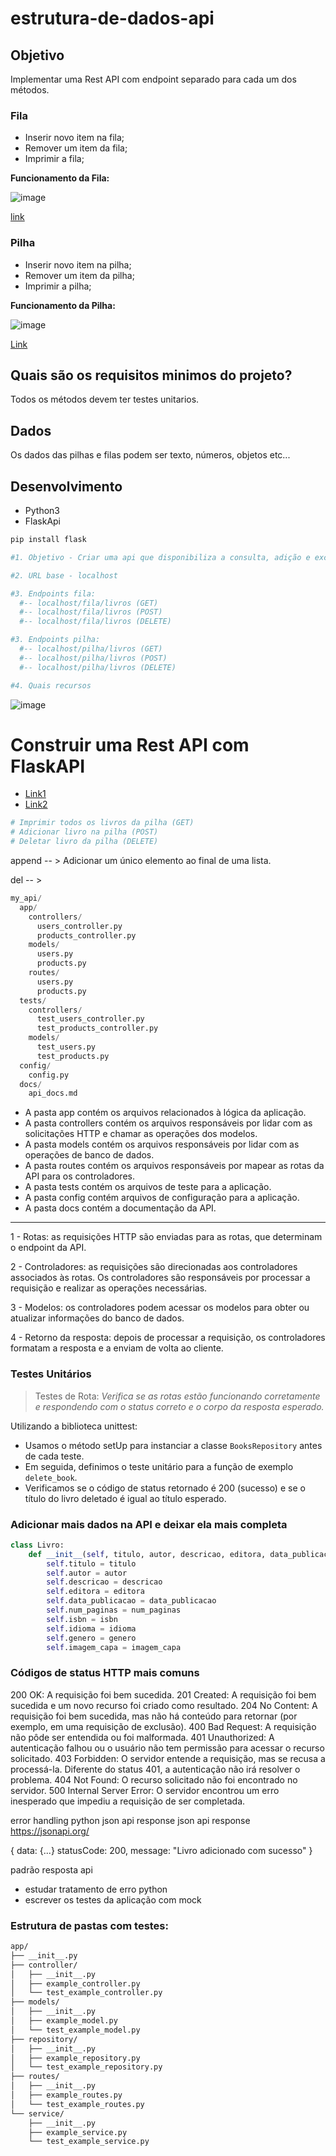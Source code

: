 # estrutura-de-dados-api

## Objetivo
Implementar uma Rest API com endpoint separado para cada um dos métodos.

### Fila
- Inserir novo item na fila;
- Remover um item da fila;
- Imprimir a fila;

**Funcionamento da Fila:**

![image](https://user-images.githubusercontent.com/81869607/211394952-13604683-9e58-47ce-bba5-13736a871989.png)

[link](https://www.treinaweb.com.br/blog/o-que-e-e-como-funciona-a-estrutura-de-dados-fila)

### Pilha

- Inserir novo item na pilha;
- Remover um item da pilha;
- Imprimir a pilha;

**Funcionamento da Pilha:**

![image](https://user-images.githubusercontent.com/81869607/211394569-a1b3f8da-946d-43d5-8faf-775739ff3884.png)

[Link](https://www.treinaweb.com.br/blog/o-que-e-e-como-funciona-a-estrutura-de-dados-pilha#:~:text=Pilhas%20s%C3%A3o%20estruturas%20de%20dados,pilha%20quando%20precisarmos%20remov%C3%AA%2Dlo.)

## Quais são os requisitos minimos do projeto?

Todos os métodos devem ter testes unitarios.

## Dados
Os dados das pilhas e filas podem ser texto, números, objetos etc...

## Desenvolvimento

- Python3
- FlaskApi

```python
pip install flask
```

```python
#1. Objetivo - Criar uma api que disponibiliza a consulta, adição e exclusão de livros.

#2. URL base - localhost

#3. Endpoints fila:
  #-- localhost/fila/livros (GET)
  #-- localhost/fila/livros (POST)
  #-- localhost/fila/livros (DELETE)

#3. Endpoints pilha:
  #-- localhost/pilha/livros (GET)
  #-- localhost/pilha/livros (POST)
  #-- localhost/pilha/livros (DELETE)

#4. Quais recursos

```

![image](https://user-images.githubusercontent.com/81869607/211540328-1c702b8c-d61f-469c-acd0-ca5bef467d90.png)

# Construir uma Rest API com FlaskAPI

- [Link1](https://pythonbasics.org/flask-rest-api/)
- [Link2](https://www.geeksforgeeks.org/python-build-a-rest-api-using-flask/)

```python
# Imprimir todos os livros da pilha (GET)
# Adicionar livro na pilha (POST)
# Deletar livro da pilha (DELETE)
```

append -- > Adicionar um único elemento ao final de uma lista.

del -- > 

```python
my_api/
  app/
    controllers/
      users_controller.py
      products_controller.py
    models/
      users.py
      products.py
    routes/
      users.py
      products.py
  tests/
    controllers/
      test_users_controller.py
      test_products_controller.py
    models/
      test_users.py
      test_products.py
  config/
    config.py
  docs/
    api_docs.md
```

- A pasta app contém os arquivos relacionados à lógica da aplicação.
- A pasta controllers contém os arquivos responsáveis por lidar com as solicitações HTTP e chamar as operações dos modelos.
- A pasta models contém os arquivos responsáveis por lidar com as operações de banco de dados.
- A pasta routes contém os arquivos responsáveis por mapear as rotas da API para os controladores.
- A pasta tests contém os arquivos de teste para a aplicação.
- A pasta config contém arquivos de configuração para a aplicação.
- A pasta docs contém a documentação da API.

_____________________________________________________

1 - Rotas: as requisições HTTP são enviadas para as rotas, que determinam o endpoint da API.

2 - Controladores: as requisições são direcionadas aos controladores associados às rotas. Os controladores são responsáveis por processar a requisição e realizar as operações necessárias.

3 - Modelos: os controladores podem acessar os modelos para obter ou atualizar informações do banco de dados.

4 - Retorno da resposta: depois de processar a requisição, os controladores formatam a resposta e a enviam de volta ao cliente.

### Testes Unitários

> Testes de Rota:
*Verifica se as rotas estão funcionando corretamente e respondendo com o status correto e o corpo da resposta esperado.*

Utilizando a biblioteca unittest:

- Usamos o método setUp para instanciar a classe `BooksRepository` antes de cada teste. 
- Em seguida, definimos o teste unitário para a função de exemplo `delete_book`.
- Verificamos se o código de status retornado é 200 (sucesso) e se o título do livro deletado é igual ao título esperado.

### Adicionar mais dados na API e deixar ela mais completa

```python
class Livro:
    def __init__(self, titulo, autor, descricao, editora, data_publicacao, num_paginas, isbn, idioma, genero, imagem_capa):
        self.titulo = titulo
        self.autor = autor
        self.descricao = descricao
        self.editora = editora
        self.data_publicacao = data_publicacao
        self.num_paginas = num_paginas
        self.isbn = isbn
        self.idioma = idioma
        self.genero = genero
        self.imagem_capa = imagem_capa
```
### Códigos de status HTTP mais comuns

200 OK: A requisição foi bem sucedida.
201 Created: A requisição foi bem sucedida e um novo recurso foi criado como resultado.
204 No Content: A requisição foi bem sucedida, mas não há conteúdo para retornar (por exemplo, em uma requisição de exclusão).
400 Bad Request: A requisição não pôde ser entendida ou foi malformada.
401 Unauthorized: A autenticação falhou ou o usuário não tem permissão para acessar o recurso solicitado.
403 Forbidden: O servidor entende a requisição, mas se recusa a processá-la. Diferente do status 401, a autenticação não irá resolver o problema.
404 Not Found: O recurso solicitado não foi encontrado no servidor.
500 Internal Server Error: O servidor encontrou um erro inesperado que impediu a requisição de ser completada.


error handling python
json api response
json api response
https://jsonapi.org/

{
    data: {...}
    statusCode: 200,
    message: "Livro adicionado com sucesso"
}

padrão resposta api
- estudar tratamento de erro python
- escrever os testes da aplicação com mock

### Estrutura de pastas com testes:
```markdown
app/
├── __init__.py
├── controller/
│   ├── __init__.py
│   ├── example_controller.py
│   └── test_example_controller.py
├── models/
│   ├── __init__.py
│   ├── example_model.py
│   └── test_example_model.py
├── repository/
│   ├── __init__.py
│   ├── example_repository.py
│   └── test_example_repository.py
├── routes/
│   ├── __init__.py
│   ├── example_routes.py
│   └── test_example_routes.py
└── service/
    ├── __init__.py
    ├── example_service.py
    └── test_example_service.py
```

